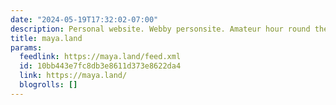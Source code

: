 ```yaml
---
date: "2024-05-19T17:32:02-07:00"
description: Personal website. Webby personsite. Amateur hour round the clock.
title: maya.land
params:
  feedlink: https://maya.land/feed.xml
  id: 10bb443e7fc8db3e8611d373e8622da4
  link: https://maya.land/
  blogrolls: []
---
```

